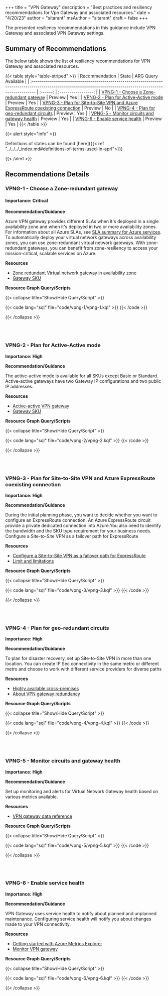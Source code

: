 +++
title = "VPN Gateway"
description = "Best practices and resiliency recommendations for Vpn Gateway and associated resources."
date = "4/20/23"
author = "sitarant"
msAuthor = "sitarant"
draft = false
+++

The presented resiliency recommendations in this guidance include VPN Gateway and associated VPN Gateway settings.

## Summary of Recommendations

The below table shows the list of resiliency recommendations for VPN Gateway and associated resources.

{{< table style="table-striped" >}}
| Recommendation                                                                                                                                                  |  State   | ARG Query Available |
| :-------------------------------------------------------------------------------------------------------------------------------------------------------------- | :------: | :-----------------: |
| [VPNG-1 - Choose a Zone-redundant gateway](#vpng-1---choose-a-zone-redundant-gateway)                                                         | Preview  |         Yes          |
| [VPNG-2 - Plan for Active-Active mode](#vpng-2---plan-for-active-active-mode)                                                               | Preview  |         Yes          |
| [VPNG-3 - Plan for Site-to-Site VPN and Azure ExpressRoute coexisting connection](#vpng-3---plan-for-site-to-site-vpn-and-azure-expressroute-coexisting-connection)                                                         | Preview  |         No          |
| [VPNG-4 - Plan for geo-redundant circuits](#vpng-4---plan-for-geo-redundant-circuits)                                                       | Preview  |         Yes          |
| [VPNG-5 - Monitor circuits and gateway health](#vpng-5---monitor-circuits-and-gateway-health)                                               | Preview  |         Yes          |
| [VPNG-6 - Enable service health](#vpng-6---enable-service-health)                                                                           | Preview  |         Yes          |
{{< /table >}}

{{< alert style="info" >}}

Definitions of states can be found [here]({{< ref "../../../_index.md#definitions-of-terms-used-in-aprl">}})

{{< /alert >}}

## Recommendations Details

### VPNG-1 - Choose a Zone-redundant gateway

#### Importance: Critical

**Recommendation/Guidance**

Azure VPN gateway provides different SLAs when it's deployed in a single availability zone and when it's deployed in two or more availability zones. For information about all Azure SLAs, see [SLA summary for Azure services](https://www.microsoft.com/licensing/docs/view/Service-Level-Agreements-SLA-for-Online-Services?lang=1).
To automatically deploy your virtual network gateways across availability zones, you can use zone-redundant virtual network gateways. With zone-redundant gateways, you can benefit from zone-resiliency to access your mission-critical, scalable services on Azure.

**Resources**

- [Zone redundant Virtual network gateway in availability zone](https://learn.microsoft.com/azure/vpn-gateway/about-zone-redundant-vnet-gateways)
- [Gateway SKU](https://learn.microsoft.com/azure/vpn-gateway/about-zone-redundant-vnet-gateways#gwskus)

**Resource Graph Query/Scripts**

{{< collapse title="Show/Hide Query/Script" >}}

{{< code lang="sql" file="code/vpng-1/vpng-1.kql" >}} {{< /code >}}

{{< /collapse >}}

<br><br>

### VPNG-2 - Plan for Active-Active mode

**Importance: High**

**Recommendation/Guidance**

The active-active mode is available for all SKUs except Basic or Standard.
Active-active gateways have two Gateway IP configurations and two public IP addresses.


**Resources**

- [Active-active VPN gateway](https://learn.microsoft.com/azure/vpn-gateway/active-active-portal#gateway)
- [Gateway SKU](https://learn.microsoft.com/azure/vpn-gateway/vpn-gateway-about-vpn-gateway-settings#gwsku)

**Resource Graph Query/Scripts**

{{< collapse title="Show/Hide Query/Script" >}}

{{< code lang="sql" file="code/vpng-2/vpng-2.kql" >}} {{< /code >}}

{{< /collapse >}}

<br><br>
### VPNG-3 - Plan for Site-to-Site VPN and Azure ExpressRoute coexisting connection

**Importance: High**

**Recommendation/Guidance**

During the initial planning phase, you want to decide whether you want to configure an ExpressRoute connection.
An Azure ExpressRoute circuit provide a private dedicated connection into Azure.You also need to identify the bandwidth and the SKU type requirement for your business needs. Configure a Site-to-Site VPN as a failover path for ExpressRoute

**Resources**

- [Configure a Site-to-Site VPN as a failover path for ExpressRoute](https://learn.microsoft.com/azure/expressroute/expressroute-howto-coexist-resource-manager#configuration-designs)
- [Limit and limitations](https://learn.microsoft.com/azure/expressroute/expressroute-howto-coexist-resource-manager#limits-and-limitations)

**Resource Graph Query/Scripts**

{{< collapse title="Show/Hide Query/Script" >}}

{{< code lang="sql" file="code/vpng-3/vpng-3.kql" >}} {{< /code >}}

{{< /collapse >}}

<br><br>
### VPNG-4 - Plan for geo-redundant circuits

**Importance: High**

**Recommendation/Guidance**

To plan for disaster recovery, set up Site-to-Site VPN in more than one location. You can create IP Sec connectivity in the same metro or different metro and choose to work with different service providers for diverse paths

**Resources**

- [Highly available cross-premises](https://learn.microsoft.com/azure/vpn-gateway/vpn-gateway-highlyavailable)
- [About VPN gateway redundancy](https://learn.microsoft.com/azure/vpn-gateway/vpn-gateway-highlyavailable#about-vpn-gateway-redundancy)


**Resource Graph Query/Scripts**

{{< collapse title="Show/Hide Query/Script" >}}

{{< code lang="sql" file="code/vpng-4/vpng-4.kql" >}} {{< /code >}}

{{< /collapse >}}

<br><br>
### VPNG-5 - Monitor circuits and gateway health

**Importance: High**

**Recommendation/Guidance**

Set up monitoring and alerts for Virtual Network Gateway health based on various metrics available.

**Resources**

- [VPN gateway data reference](https://learn.microsoft.com/azure/vpn-gateway/monitor-vpn-gateway-reference)

**Resource Graph Query/Scripts**

{{< collapse title="Show/Hide Query/Script" >}}

{{< code lang="sql" file="code/vpng-5/vpng-5.kql" >}} {{< /code >}}

{{< /collapse >}}

<br><br>

### VPNG-6 - Enable service health

**Importance: High**

**Recommendation/Guidance**

VPN Gateway uses service health to notify about planned and unplanned maintenance. Configuring service health will notify you about changes made to your VPN connectivity.

**Resources**

- [Getting started with Azure Metrics Explorer](hhttps://learn.microsoft.com/azure/azure-monitor/essentials/metrics-getting-started)
- [Monitor VPN gateway](hhttps://learn.microsoft.com/azure/vpn-gateway/monitor-vpn-gateway-reference#metrics)

**Resource Graph Query/Scripts**

{{< collapse title="Show/Hide Query/Script" >}}

{{< code lang="sql" file="code/vpng-6/vpng-6.kql" >}} {{< /code >}}

{{< /collapse >}}

<br><br>
